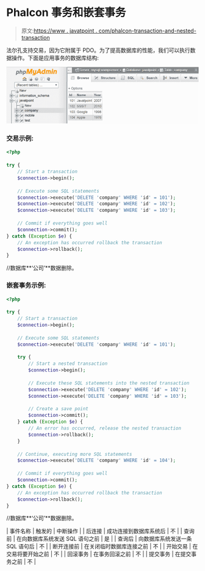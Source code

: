 # Phalcon 事务和嵌套事务

> 原文:[https://www . javatpoint . com/phalcon-transaction-and-nested-transaction](https://www.javatpoint.com/phalcon-transaction-and-nested-transaction)

法尔孔支持交易，因为它附属于 PDO。为了提高数据库的性能，我们可以执行数据操作。下面是应用事务的数据库结构:

![Phalcon Transactions 1](img/e76e86bc89d80724babcbafa7e3828a8.png)

### 交易示例:

```php
<?php

try {
    // Start a transaction
    $connection->begin();

    // Execute some SQL statements
    $connection->execute('DELETE 'company' WHERE 'id' = 101');
    $connection->execute('DELETE 'company' WHERE 'id' = 102');
    $connection->execute('DELETE 'company' WHERE 'id' = 103');

    // Commit if everything goes well
    $connection->commit();
} catch (Exception $e) {
    // An exception has occurred rollback the transaction
    $connection->rollback();
}

```

//数据库**‘公司’**数据删除。

### 嵌套事务示例:

```php
<?php

try {
    // Start a transaction
    $connection->begin();

    // Execute some SQL statements
    $connection->execute('DELETE 'company' WHERE 'id' = 101');

    try {
        // Start a nested transaction
        $connection->begin();

        // Execute these SQL statements into the nested transaction
        $connection->execute('DELETE 'company' WHERE 'id' = 102');
        $connection->execute('DELETE 'company' WHERE 'id' = 103');

        // Create a save point
        $connection->commit();
    } catch (Exception $e) {
        // An error has occurred, release the nested transaction
        $connection->rollback();
    }

    // Continue, executing more SQL statements
    $connection->execute('DELETE 'company' WHERE 'id' = 104');

    // Commit if everything goes well
    $connection->commit();
} catch (Exception $e) {
    // An exception has occurred rollback the transaction
    $connection->rollback();
}

```

//数据库**‘公司’**数据删除。

| 事件名称 | 触发的 | 中断操作 |
| 后连接 | 成功连接到数据库系统后 | 不 |
| 查询前 | 在向数据库系统发送 SQL 语句之前 | 是 |
| 查询后 | 向数据库系统发送一条 SQL 语句后 | 不 |
| 断开连接前 | 在关闭临时数据库连接之前 | 不 |
| 开始交易 | 在交易将要开始之前 | 不 |
| 回滚事务 | 在事务回滚之前 | 不 |
| 提交事务 | 在提交事务之前 | 不 |